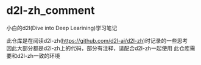 # d2l-zh_comment
小白的d2l(Dive into Deep Learining)学习笔记

此仓库是在阅读d2l-zh(https://github.com/d2l-ai/d2l-zh)时记录的一些思考  
因此大部分都是d2l-zh上的代码，部分有注释，请配合d2l-zh一起使用
此仓库需要和d2l-zh一致的环境
